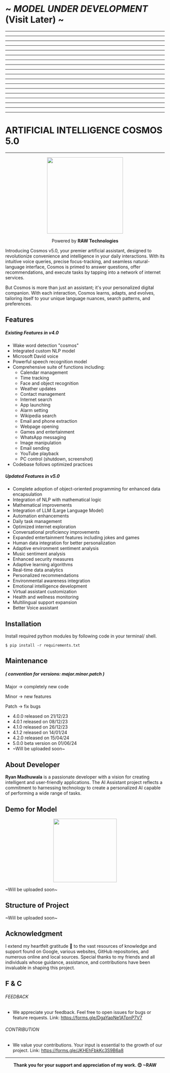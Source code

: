 # ~ _MODEL UNDER DEVELOPMENT_ (Visit Later) ~

---

---

---

---

---

---

---

---

---

---

---

---

---

---

---

---

---

---

# ARTIFICIAL INTELLIGENCE COSMOS 5.0
---
<p align="center"><img src="datasets/readme_data/loop_cosmos.gif" width="240" height="240"></p>

<p align="center">Powered by <strong>RAW Technologies</strong></p>

Introducing Cosmos v5.0, your premier artificial assistant, designed to revolutionize convenience and intelligence in your daily interactions. With its intuitive voice queries, precise focus-tracking, and seamless natural-language interface, Cosmos is primed to answer questions, offer recommendations, and execute tasks by tapping into a network of internet services.

But Cosmos is more than just an assistant; it's your personalized digital companion. With each interaction, Cosmos learns, adapts, and evolves, tailoring itself to your unique language nuances, search patterns, and preferences.

## Features

##### Existing Features in v4.0
* Wake word detection "cosmos"
* Integrated custom NLP model
* Microsoft David voice
* Powerful speech recognition model
* Comprehensive suite of functions including:
  - Calendar management
  - Time tracking
  - Face and object recognition
  - Weather updates
  - Contact management
  - Internet search
  - App launching
  - Alarm setting
  - Wikipedia search
  - Email and phone extraction
  - Webpage opening
  - Games and entertainment
  - WhatsApp messaging
  - Image manipulation
  - Email sending
  - YouTube playback
  - PC control (shutdown, screenshot)
* Codebase follows optimized practices

##### Updated Features in v5.0
* Complete adoption of object-oriented programming for enhanced data encapsulation
* Integration of NLP with mathematical logic
* Mathematical improvements
* Integration of LLM (Large Language Model)
* Automation enhancements
* Daily task management
* Optimized internet exploration
* Conversational proficiency improvements
* Expanded entertainment features including jokes and games
* Human data integration for better personalization
* Adaptive environment sentiment analysis
* Music sentiment analysis
* Enhanced security measures
* Adaptive learning algorithms
* Real-time data analytics
* Personalized recommendations
* Environmental awareness integration
* Emotional intelligence development
* Virtual assistant customization
* Health and wellness monitoring
* Multilingual support expansion
* Better Voice assistant

## Installation
Install required python modules by following code in your terminal/ shell.

```
$ pip install -r requirements.txt
```

## Maintenance
##### ( convention for versions: major.minor.patch )
Major -> completely new code

Minor -> new features

Patch -> fix bugs

* 4.0.0 released on 21/12/23 
* 4.0.1 released on 08/12/23
* 4.1.0 released on 26/12/23
* 4.1.2 released on 14/01/24
* 4.2.0 released on 15/04/24
* 5.0.0 beta version on 01/06/24
* ~Will be uploaded soon~

## About Developer
**Ryan Madhuwala** is a passionate developer with a vision for creating intelligent and user-friendly applications. The AI Assistant project reflects a commitment to harnessing technology to create a personalized AI capable of performing a wide range of tasks.

## Demo for Model

<p align="center"><img src="datasets/readme_data/cosmos_titled.gif" width="200" height="200"></p>
~Will be uploaded soon~


## Structure of Project
~Will be uploaded soon~


## Acknowledgment
I extend my heartfelt gratitude 🙏 to the vast resources of knowledge and support found on Google, various websites, GitHub repositories, and numerous online and local sources. Special thanks to my friends and all individuals whose guidance, assistance, and contributions have been invaluable in shaping this project.

## F & C
###### FEEDBACK
* We appreciate your feedback. Feel free to open issues for bugs or feature requests.
Link: https://forms.gle/DgaYapNe1ATpnP7V7

###### CONTRIBUTION
* We value your contributions. Your input is essential to the growth of our project.
Link: https://forms.gle/JKHEhFbkKc3S9B6a8

---
<p align="center"> <strong> Thank you for your support and appreciation of my work. 😊 ~RAW</strong></p>